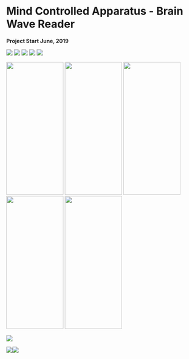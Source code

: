 # Mind Controlled Apparatus  - Brain Wave Reader  

<b> Project Start June, 2019 </b>

<img src=https://github.com/RubensZimbres/Repo-2019/blob/master/Mind-Controlled-Apparatus/Pics/muse0.JPG>

<img src=https://github.com/RubensZimbres/Repo-2019/blob/master/Mind-Controlled-Apparatus/Pics/muse1.JPG>  

<img src=https://github.com/RubensZimbres/Repo-2019/blob/master/Mind-Controlled-Apparatus/Pics/muse2.JPG>  

<img src=https://github.com/RubensZimbres/Repo-2019/blob/master/Mind-Controlled-Apparatus/Pics/MRI_reconstruction.png>  

<img src=https://github.com/RubensZimbres/Repo-2019/blob/master/Mind-Controlled-Apparatus/Pics/20190610_131634.jpg>  

<img src=https://github.com/RubensZimbres/Repo-2019/blob/master/Mind-Controlled-Apparatus/Pics/Muse_Monitor/Screenshot_20190610-164617_Muse%20Monitor.jpg width="150" height="350"> <img src=https://github.com/RubensZimbres/Repo-2019/blob/master/Mind-Controlled-Apparatus/Pics/Muse_Monitor/Screenshot_20190610-164542_Muse%20Monitor.jpg width="150" height="350"> <img src=https://github.com/RubensZimbres/Repo-2019/blob/master/Mind-Controlled-Apparatus/Pics/Muse_Monitor/Screenshot_20190610-164515_Muse%20Monitor.jpg width="150" height="350"> <img src=https://github.com/RubensZimbres/Repo-2019/blob/master/Mind-Controlled-Apparatus/Pics/Muse_Monitor/Screenshot_20190610-164341_Muse%20Monitor.jpg width="150" height="350"> <img src=https://github.com/RubensZimbres/Repo-2019/blob/master/Mind-Controlled-Apparatus/Pics/Muse_Monitor/Screenshot_20190610-161054_Muse%20Monitor.jpg width="150" height="350">   




<img src=https://github.com/RubensZimbres/Repo-2019/blob/master/Mind-Controlled-Apparatus/Pics/tensorflow.JPG>  

<img src=https://github.com/RubensZimbres/Repo-2019/blob/master/Mind-Controlled-Apparatus/Pics/car0.JPG><img src=https://github.com/RubensZimbres/Repo-2019/blob/master/Mind-Controlled-Apparatus/Pics/car1.JPG>  
